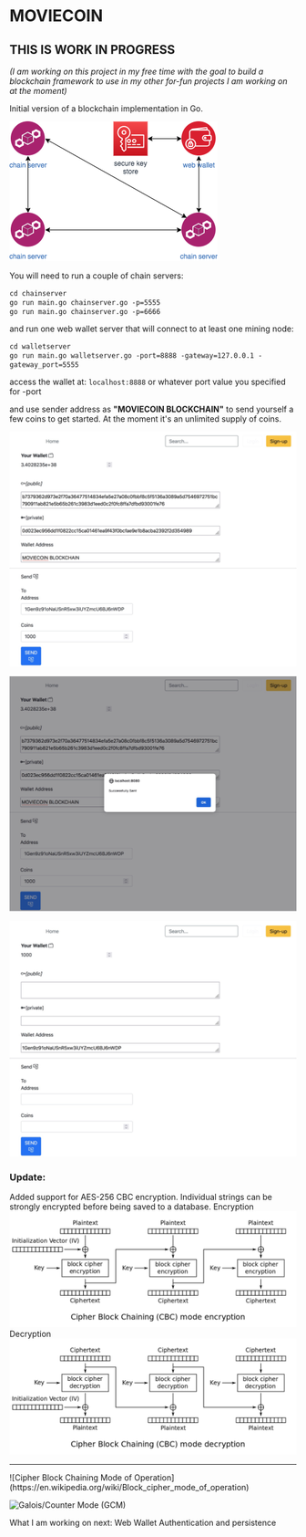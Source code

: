 # MOVIECOIN

## THIS IS WORK IN PROGRESS
_(I am working on this project in my free time with the goal to build a blockchain framework to use in my other for-fun projects I am working on at the moment)_

Initial version of a blockchain implementation in Go.

![Moviecoin blockchain](/design/Moviecoin.png)

You will need to run a couple of chain servers:
```
cd chainserver
go run main.go chainserver.go -p=5555
go run main.go chainserver.go -p=6666
```

and run one web wallet server that will connect to at least one mining node:
```
cd walletserver
go run main.go walletserver.go -port=8888 -gateway=127.0.0.1 -gateway_port=5555
```

access the wallet at: `localhost:8888` or whatever port value you specified for -port

and use sender address as **"MOVIECOIN BLOCKCHAIN"**
to send yourself a few coins to get started. At the moment it's an unlimited supply of coins.


![Moviecoin landing page](/design/send-1.jpeg)

![Moviecoin send from blockcahin](/design/send-2.jpeg)

![Moviecoin update wallet amount](/design/send-3.jpeg)

### Update:
Added support for AES-256 CBC encryption. Individual strings can be strongly encrypted before being saved to a database.
Encryption
![Moviecoin AES Cipher Block Chaining](/design/CBC-encryption.png)
Decryption
![Moviecoin AES Cipher Block Chaining](/design/CBC-decryption.png)
<hr>
![Cipher Block Chaining Mode of Operation](https://en.wikipedia.org/wiki/Block_cipher_mode_of_operation)

![Galois/Counter Mode (GCM)](https://en.wikipedia.org/wiki/Galois/Counter_Mode)

What I am working on next: Web Wallet Authentication and persistence
